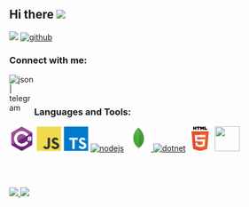 <h2>Hi there <img src="https://media.giphy.com/media/hvRJCLFzcasrR4ia7z/giphy.gif" width="25px"></h2>

![](https://komarev.com/ghpvc/?username=litolax)
<a href="https://github.com/itgoyo">
        <img alt="github"
            src="https://img.shields.io/github/stars/litolax?affiliations=OWNER&color=%23ffe411&label=github%20stars&logo=github&logoColor=%23fffFF&style=flat" />
</a>

### Connect with me:

[<img align="left" alt="json | telegram" width="45px" src="https://upload.wikimedia.org/wikipedia/commons/thumb/e/ef/Telegram_X_2019_Logo.svg/512px-Telegram_X_2019_Logo.svg.png" />][telegram]

<br />
<br />

### Languages and Tools:

<a href="https://www.w3schools.com/cs/" target="_blank"> <img src="https://raw.githubusercontent.com/devicons/devicon/master/icons/csharp/csharp-original.svg" alt="csharp" width="45" height="45"/></a>
<a href="https://developer.mozilla.org/en-US/docs/Web/JavaScript" target="_blank"> <img src="https://raw.githubusercontent.com/devicons/devicon/master/icons/javascript/javascript-original.svg" alt="javascript" width="45" height="45"/></a>
<a href="https://www.typescriptlang.org/" target="_blank"> <img src="https://raw.githubusercontent.com/devicons/devicon/master/icons/typescript/typescript-original.svg" alt="typescript" width="45" height="45"/></a>
<a href="https://nodejs.org" target="_blank"> <img src="https://cdn.jsdelivr.net/gh/devicons/devicon/icons/nodejs/nodejs-original.svg" alt="nodejs" width="45" height="45"/></a>
<a href="https://www.mongodb.com/"> <img src="https://github.com/devicons/devicon/blob/master/icons/mongodb/mongodb-original.svg" width="45" height="45">
<a href="https://dotnet.microsoft.com/" target="_blank"> <img src="https://cdn.jsdelivr.net/gh/devicons/devicon/icons/dot-net/dot-net-plain.svg" alt="dotnet" width="45" height="45"/></a> 
<a href="https://www.w3.org/html/" target="_blank"> <img src="https://raw.githubusercontent.com/devicons/devicon/master/icons/html5/html5-original-wordmark.svg" alt="html5" width="45" height="45"/></a>
<a href="https://about.gitlab.com/"> <img src="https://cdn.jsdelivr.net/gh/devicons/devicon/icons/gitlab/gitlab-original.svg" width="45" height="45">

<br />
<br />

<!-- GitHub Stats -->  
<p>  
<!-- GitHub Stats -->  
<img height="180em" src="https://github-readme-stats.vercel.app/api?username=litolax&hide_border=true&bg_color=30,e96443,904e95&title_color=fff&text_color=fff" />
<!-- Most Used Languages -->  
<img height="180em" src="https://github-readme-stats.vercel.app/api/top-langs/?username=litolax&&bg_color=30,e96443,904e95&title_color=fff&text_color=fff&include_all_commits=true&count_private=true&show_icons=true&hide_border=true&layout=compact&hide=lua&langs_count=8&theme=darcula"/>  
</p>  

[telegram]: https://t.me/litolax
